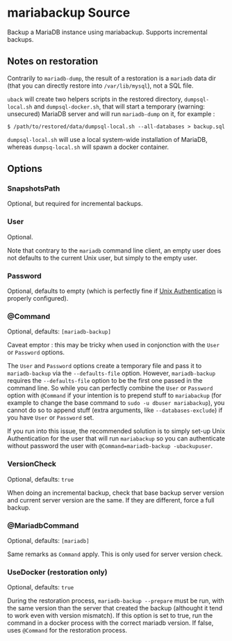 # mariabackup Source

Backup a MariaDB instance using mariabackup. Supports incremental backups.

## Notes on restoration

Contrarily to `mariadb-dump`, the result of a restoration is a `mariadb`
data dir (that you can directly restore into `/var/lib/mysql`), not a
SQL file.

`uback` will create two helpers scripts in the restored directory,
`dumpsql-local.sh` and `dumpsql-docker.sh`, that will start a temporary
(warning: unsecured) MariaDB server and will run `mariadb-dump` on it,
for example :

```
$ /path/to/restored/data/dumpsql-local.sh --all-databases > backup.sql
```

`dumpsql-local.sh` will use a local system-wide installation of MariaDB,
whereas `dumpsq-local.sh` will spawn a docker container.

## Options

### SnapshotsPath

Optional, but required for incremental backups.

### User

Optional.

Note that contrary to the `mariadb` command line client, an empty user
does not defaults to the current Unix user, but simply to the empty user.

### Password

Optional, defaults to empty (which is perfectly fine if [Unix
Authentication](https://mariadb.com/kb/en/authentication-plugin-unix-socket/)
is properly configured).

### @Command

Optional, defaults: `[mariadb-backup]`

Caveat emptor : this may be tricky when used in conjonction with the
`User` or `Password` options.

The `User` and `Password` options create a temporary file and pass
it to `mariadb-backup` via the `--defaults-file` option. However,
`mariadb-backup` requires the `--defaults-file` option to be the first one
passed in the command line. So while you can perfectly combine the `User`
or `Password` option with `@Command` if your intention is to prepend
stuff to `mariabackup` (for example to change the base command to `sudo -u
dbuser mariabackup`), you cannot do so to append stuff (extra arguments,
like `--databases-exclude`) if you have `User` or `Password` set.

If you run into this issue, the recommended solution is to simply set-up
Unix Authentication for the user that will run `mariabackup` so you can
authenticate without password the user with `@Command=mariadb-backup
-ubackupuser`.

### VersionCheck

Optional, defaults: `true`

When doing an incremental backup, check that base backup server version
and current server version are the same. If they are different, force
a full backup.

### @MariadbCommand

Optional, defaults: `[mariadb]`

Same remarks as `Command` apply. This is only used for server version
check.

### UseDocker (restoration only)

Optional, defaults: `true`

During the restoration process, `mariadb-backup --prepare` must be run,
with the same version than the server that created the backup (althought
it tend to work even with version mismatch). If this option is set
to true, run the command in a docker process with the correct mariadb
version. If false, uses `@Command` for the restoration process.
